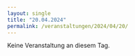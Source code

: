 ```yaml
---
layout: single
title: "20.04.2024"
permalink: /veranstaltungen/2024/04/20/
---
```


Keine Veranstaltung an diesem Tag.
